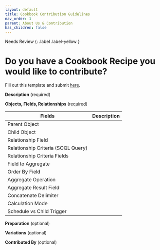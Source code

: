 ```yaml
---
layout: default
title: Cookbook Contribution Guidelines
nav_order: 1
parent: About Us & Contribution
has_children: false
---
```


Needs Review
{: .label .label-yellow }

# Do you have a Cookbook Recipe you would like to contribute?

Fill out this template and submit [here](https://github.com/SFDO-Community/declarative-lookup-rollup-summaries).

**Description** (required)

**Objects, Fields, Relationships** (required)

| Fields                             | Description |
| ---------------------------------- | ----------- |
| Parent Object                      |             |
| Child Object                       |             |
| Relationship Field                 |             |
| Relationship Criteria (SOQL Query) |             |
| Relationship Criteria Fields       |             |
| Field to Aggregate                 |             |
| Order By Field                     |             |
| Aggregate Operation                |             |
| Aggregate Result Field             |             |
| Concatenate Delimiter              |             |
| Calculation Mode                   |             |
| Schedule vs Child Trigger          |             |

**Preparation** (optional)

**Variations** (optional)

**Contributed By** (optional)
